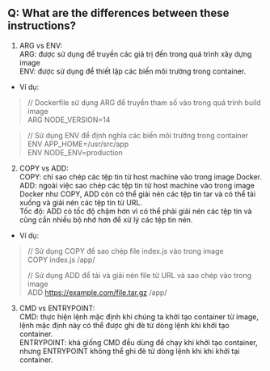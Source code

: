## Q: What are the differences between these instructions?

1. ARG vs ENV:  
ARG: được sử dụng để truyền các giá trị đến trong quá trình xây dựng image  
ENV: được sử dụng để thiết lập các biến môi trường trong container.  

- Ví dụ:  
> // Dockerfile sử dụng ARG để truyền tham số vào trong quá trình build image  
> ARG NODE_VERSION=14  

> // Sử dụng ENV để định nghĩa các biến môi trường trong container  
> ENV APP_HOME=/usr/src/app  
> ENV NODE_ENV=production  

2. COPY vs ADD:  
COPY: chỉ sao chép các tệp tin từ host machine vào trong image Docker.  
ADD: ngoài việc sao chép các tệp tin từ host machine vào trong image Docker như COPY, ADD còn có thể giải nén các tệp tin tar và có thể tải xuống và giải nén các tệp tin từ URL.  
Tốc độ: ADD có tốc độ chậm hơn vì có thể phải giải nén các tệp tin và cũng cần nhiều bộ nhớ hơn để xử lý các tệp tin nén.  

- Ví dụ:  
> // Sử dụng COPY để sao chép file index.js vào trong image  
> COPY index.js /app/  
> 
> // Sử dụng ADD để tải và giải nén file từ URL và sao chép vào trong image  
> ADD https://example.com/file.tar.gz /app/  

3. CMD vs ENTRYPOINT:  
CMD: thực hiện lệnh mặc định khi chúng ta khởi tạo container từ image, lệnh mặc định này có thể được ghi đè từ dòng lệnh khi khởi tạo container.  
ENTRYPOINT: khá giống CMD đều dùng để chạy khi khởi tạo container, nhưng ENTRYPOINT không thể ghi đè từ dòng lệnh khi khi khởi tại container.  



